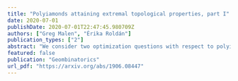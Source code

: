 ```yaml
---
title: "Polyiamonds attaining extremal topological properties, part I"
date: 2020-07-01
publishDate: 2020-07-01T22:47:45.980709Z
authors: ["Greg Malen", "Érika Roldán"]
publication_types: ["2"]
abstract: "We consider two optimization questions with respect to polyiamonds. What is the maximum number of holes that a polyiamond with $n$ tiles can enclose, and what is the minimum number of tiles required to construct a polyiamond with $h$ holes? These numbers will be given by the sequences $f\\_{\\triangle}(h)$ and $g\\_{\\triangle}(h)$, respectively. In this paper, we construct a sequence of polyiamonds with $h\\_k = (3/2)(k^2-k)$ holes "
featured: false
publication: "Geombinatorics"
url_pdf: "https://arxiv.org/abs/1906.08447"
---
```

